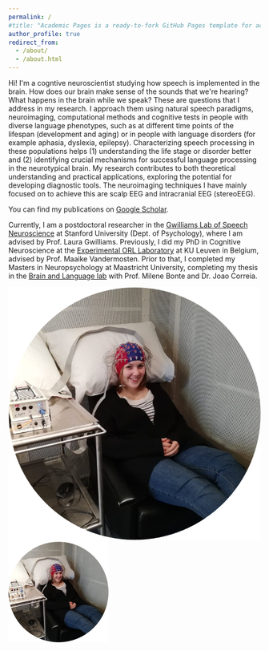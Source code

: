 ```yaml
---
permalink: /
#title: "Academic Pages is a ready-to-fork GitHub Pages template for academic personal websites"
author_profile: true
redirect_from: 
  - /about/
  - /about.html
---
```

Hi! I'm a cogntive neuroscientist studying how speech is implemented in the brain. 
How does our brain make sense of the sounds that we're hearing? 
What happens in the brain while we speak? 
These are questions that I address in my research. I approach them using natural speech paradigms, neuroimaging, computational methods and cognitive tests in people with diverse language phenotypes, such as at different time points of the lifespan (development and aging) or in people with language disorders (for example aphasia, dyslexia, epilepsy). Characterizing speech processing in these populations helps (1) understanding the life stage or disorder better and (2) identifying crucial mechanisms for successful language processing in the neurotypical brain. My research contributes to both theoretical understanding and practical applications, exploring the potential for developing diagnostic tools. The neuroimaging techniques I have mainly focused on to achieve this are scalp EEG and intracranial EEG (stereoEEG).

You can find my publications on [Google Scholar](https://scholar.google.com/citations?user=qYgR5kpDKXcC&hl=en&oi=ao).

Currently, I am a postdoctoral researcher in the [Gwilliams Lab of Speech Neuroscience](https://gwilliamslab.stanford.edu/) at Stanford University (Dept. of Psychology), where I am advised by Prof. Laura Gwilliams. Previously, I did my PhD in Cognitive Neuroscience at the [Experimental ORL Laboratory](https://gbiomed.kuleuven.be/english/research/50000666/50000672) at KU Leuven in Belgium, advised by Prof. Maaike Vandermosten. Prior to that, I completed my Masters in Neuropsychology at Maastricht University, completing my thesis in the [Brain and Language lab](https://mbic-languagelab.nl/en/researcher/milene-bonte/) with Prof. Milene Bonte and Dr. Joao Correia. 

![Participating in a colleague's EEG experiment in 2018](../images/jill_eeg.png)
<img src="../images/jill_eeg.png" alt="jill_eeg" width="200"/>